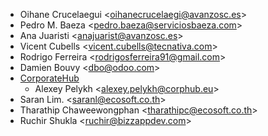 - Oihane Crucelaegui \<<oihanecrucelaegi@avanzosc.es>\>
- Pedro M. Baeza \<<pedro.baeza@serviciosbaeza.com>\>
- Ana Juaristi \<<anajuarist@avanzosc.es>\>
- Vicent Cubells \<<vicent.cubells@tecnativa.com>\>
- Rodrigo Ferreira \<<rodrigosferreira91@gmail.com>\>
- Damien Bouvy \<<dbo@odoo.com>\>
- [CorporateHub](https://corporatehub.eu/)
  - Alexey Pelykh \<<alexey.pelykh@corphub.eu>\>
- Saran Lim. \<<saranl@ecosoft.co.th>\>
- Tharathip Chaweewongphan \<<tharathipc@ecosoft.co.th>\>
- Ruchir Shukla \<<ruchir@bizzappdev.com>\>
